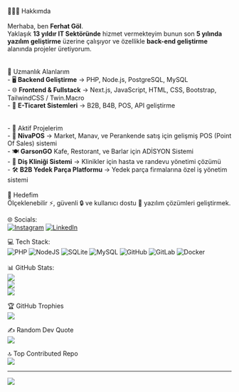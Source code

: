 💫👨‍💻 Hakkımda  <br><br>Merhaba, ben **Ferhat Göl**.  <br>Yaklaşık **13 yıldır IT Sektöründe** hizmet vermekteyim bunun son **5 yılında yazılım geliştirme** üzerine çalışıyor ve özellikle **back-end geliştirme** alanında projeler üretiyorum.  <br><br><br>🚀 Uzmanlık Alanlarım  <br>- 🖥️ **Backend Geliştirme** → PHP, Node.js, PostgreSQL, MySQL  <br>- 🌐 **Frontend & Fullstack** → Next.js, JavaScript, HTML, CSS, Bootstrap, TailwindCSS / Twin.Macro  <br>- 🛒 **E-Ticaret Sistemleri** → B2B, B4B, POS, API geliştirme  <br><br><br>- 🔧 Aktif Projelerim  <br>- 🛒 **NivaPOS** → Market, Manav, ve Perankende satış için gelişmiş POS (Point Of Sales) sistemi  <br>- 🍽️ **GarsonGO** Kafe, Restorant, ve Barlar için ADİSYON Sistemi <br>- 🦷 **Diş Kliniği Sistemi** → Klinikler için hasta ve randevu yönetimi çözümü  <br>- 🛠️ **B2B Yedek Parça Platformu** → Yedek parça firmalarına özel iş yönetim sistemi  <br><br> 🎯 Hedefim  <br>Ölçeklenebilir ⚡, güvenli 🔒 ve kullanıcı dostu 🤝 yazılım çözümleri geliştirmek.  <br>


🌐 Socials:<br>
[![Instagram](https://img.shields.io/badge/Instagram-%23E4405F.svg?logo=Instagram&logoColor=white)](https://instagram.com/muh.ferhatgol) [![LinkedIn](https://img.shields.io/badge/LinkedIn-%230077B5.svg?logo=linkedin&logoColor=white)](https://linkedin.com/in/ferhatgol) 

💻 Tech Stack:<br>
![PHP](https://img.shields.io/badge/php-%23777BB4.svg?style=for-the-badge&logo=php&logoColor=white) ![NodeJS](https://img.shields.io/badge/node.js-6DA55F?style=for-the-badge&logo=node.js&logoColor=white) ![SQLite](https://img.shields.io/badge/sqlite-%2307405e.svg?style=for-the-badge&logo=sqlite&logoColor=white) ![MySQL](https://img.shields.io/badge/mysql-4479A1.svg?style=for-the-badge&logo=mysql&logoColor=white) ![GitHub](https://img.shields.io/badge/github-%23121011.svg?style=for-the-badge&logo=github&logoColor=white) ![GitLab](https://img.shields.io/badge/gitlab-%23181717.svg?style=for-the-badge&logo=gitlab&logoColor=white) ![Docker](https://img.shields.io/badge/docker-%230db7ed.svg?style=for-the-badge&logo=docker&logoColor=white)
<br>
<br>
📊 GitHub Stats:<br>
![](https://github-readme-stats.vercel.app/api?username=ferhatgol&theme=default&hide_border=false&include_all_commits=true&count_private=true)<br/>
![](https://nirzak-streak-stats.vercel.app/?user=ferhatgol&theme=default&hide_border=false)<br/>
![](https://github-readme-stats.vercel.app/api/top-langs/?username=ferhatgol&theme=default&hide_border=false&include_all_commits=true&count_private=true&layout=compact)

🏆 GitHub Trophies<br>
![](https://github-profile-trophy.vercel.app/?username=ferhatgol&theme=radical&no-frame=false&no-bg=true&margin-w=4)

✍️ Random Dev Quote<br>
![](https://quotes-github-readme.vercel.app/api?type=vetical&theme=light)

🔝 Top Contributed Repo<br>
![](https://github-contributor-stats.vercel.app/api?username=ferhatgol&limit=5&theme=default&combine_all_yearly_contributions=true)

---
[![](https://visitcount.itsvg.in/api?id=ferhatgol&icon=0&color=0)](https://visitcount.itsvg.in)
